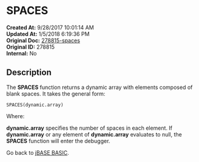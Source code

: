 # SPACES

**Created At:** 9/28/2017 10:01:14 AM  
**Updated At:** 1/5/2018 6:19:36 PM  
**Original Doc:** [278815-spaces](https://docs.jbase.com/36868-jbase-basic/278815-spaces)  
**Original ID:** 278815  
**Internal:** No  

## Description

The **SPACES** function returns a dynamic array with elements composed of blank spaces. It takes the general form:

```
SPACES(dynamic.array)
```

Where:

**dynamic.array** specifies the number of spaces in each element. If **dynamic.array** or any element of **dynamic.array** evaluates to null, the **SPACES** function will enter the debugger.

Go back to [jBASE BASIC](./../jbase-basic-programmers-reference-guide).
